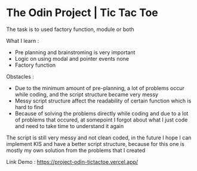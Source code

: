 # The Odin Project | Tic Tac Toe

The task is to used factory function, module or both

What I learn :
- Pre planning and brainstroming is very important
- Logic on using modal and pointer events none
- Factory function

Obstacles :
- Due to the minimum amount of pre-planning, a lot of problems occur while coding, and the script structure became very messy
- Messy script structure affect the readability of certain function which is hard to find
- Because of solving the problems directly while coding and due to a lot of problems that occured, at somepoint I forgot about what I just code and need to take time to understand it again

The script is still very messy and not clean coded, in the future I hope I can implement KIS and have a better script structure, because for this one is mostly my own solution from the problems that I created

Link Demo : https://project-odin-tictactoe.vercel.app/

